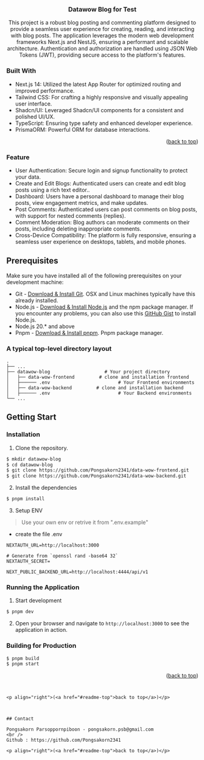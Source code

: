 <a name="readme-top"></a>


<br />
<div align="center">
  <h3 align="center">Datawow Blog for Test</h3>

  <p align="center">
   This project is a robust blog posting and commenting platform designed to provide a seamless user experience for creating, reading, and interacting with blog posts. The application leverages the modern web development frameworks Next.js and NestJS, ensuring a performant and scalable architecture. Authentication and authorization are handled using JSON Web Tokens (JWT), providing secure access to the platform's features.
    <br />
  </p>
</div>



### Built With

* Next.js 14: Utilized the latest App Router for optimized routing and improved performance.
* Tailwind CSS: For crafting a highly responsive and visually appealing user interface.
* Shadcn/UI: Leveraged Shadcn/UI components for a consistent and polished UI/UX.
* TypeScript: Ensuring type safety and enhanced developer experience.
* PrismaORM: Powerful ORM for database interactions.


<p align="right">(<a href="#readme-top">back to top</a>)</p>


### Feature
* User Authentication: Secure login and signup functionality to protect your data.
* Create and Edit Blogs: Authenticated users can create and edit blog posts using a rich text editor..
* Dashboard: Users have a personal dashboard to manage their blog posts, view engagement metrics, and make updates.
* Post Comments: Authenticated users can post comments on blog posts, with support for nested comments (replies).
* Comment Moderation: Blog authors can moderate comments on their posts, including deleting inappropriate comments.
* Cross-Device Compatibility: The platform is fully responsive, ensuring a seamless user experience on desktops, tablets, and mobile phones.


## Prerequisites
Make sure you have installed all of the following prerequisites on your development machine:
* Git - [Download & Install Git](https://git-scm.com/downloads). OSX and Linux machines typically have this already installed.
* Node.js - [Download & Install Node.js](https://nodejs.org/en/download/) and the npm package manager. If you encounter any problems, you can also use this [GitHub Gist](https://gist.github.com/isaacs/579814) to install Node.js.
* Node.js 20.* and above
* Pnpm - [Download & Install pnpm](https://pnpm.io/installation). Pnpm package manager.

### A typical top-level directory layout

    .
    ├── ...
    ├── datawow-blog                    # Your project directory
    │   ├── data-wow-frontend         # clone and installation frontend
    │   ├────── .env                         # Your Frontend environments
    │   ├── data-wow-backend         # clone and installation backend
    │   ├────── .env                         # Your Backend environments
    └── ...

## Getting Start

### Installation

1. Clone the repository.
```bash
$ mkdir datawow-blog
$ cd datawow-blog
$ git clone https://github.com/Pongsakorn2341/data-wow-frontend.git
$ git clone https://github.com/Pongsakorn2341/data-wow-backend.git
```

2. Install the dependencies
```bash
$ pnpm install
```

3. Setup ENV

> Use your own env or retrive it from ".env.example"

* create the file .env
```
NEXTAUTH_URL=http://localhost:3000

# Generate from `openssl rand -base64 32`
NEXTAUTH_SECRET=

NEXT_PUBLIC_BACKEND_URL=http://localhost:4444/api/v1
```


### Running the Application

1. Start development
```bash
$ pnpm dev
```

2. Open your browser and navigate to `http://localhost:3000` to see the application in action.

### Building for Production

```bash
$ pnpm build
$ pnpm start
```

<p align="right">(<a href="#readme-top">back to top</a>)</p>


```


<p align="right">(<a href="#readme-top">back to top</a>)</p>



## Contact

Pongsakorn Parsoppornpiboon - pongsakorn.psb@gmail.com
<br />
Github : https://github.com/Pongsakorn2341

<p align="right">(<a href="#readme-top">back to top</a>)</p>
